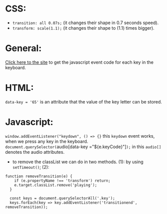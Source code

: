 # CSS:
- `transition: all 0.07s;` (it changes their shape in 0.7 seconds speed).
- `transform: scale(1.1);` (it changes their shape to (1.1) times bigger).

# General:
[Click here to the site](https://www.toptal.com/developers/keycode) to get the javascript event code for each key in the keyboard.

# HTML:
`data-key = '65'`  is an attribute that the value of the key letter can be stored.

# Javascript:
`window.addEventListener("keydown", () => {}` this `keydown` event works, when we press any key in the keyboard.
`document.querySelector(`audio[data-key ="${e.keyCode}"]`);` in this `audio[]` denotes the audio attributes.

- to remove the classList we can do in two methods. 
(1): by using `setTimeout()`;
(2):
```
function removeTransition(e) {
    if (e.propertyName !== 'transform') return;
    e.target.classList.remove('playing');
  }

  const keys = document.querySelectorAll('.key');
  keys.forEach(key => key.addEventListener('transitionend', removeTransition));
```

